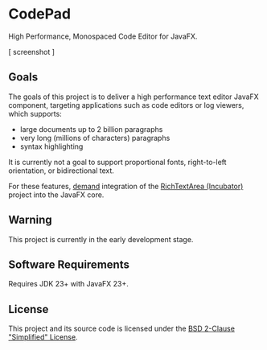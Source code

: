 # CodePad

High Performance, Monospaced Code Editor for JavaFX.

[ screenshot ]



## Goals

The goals of this project is to deliver a high performance text editor JavaFX component,
targeting applications such as code editors or log viewers, which supports:

- large documents up to 2 billion paragraphs
- very long (millions of characters) paragraphs
- syntax highlighting

It is currently not a goal to support proportional fonts, right-to-left orientation, or bidirectional text.

For these features,
[demand](https://bugs.openjdk.org/browse/JDK-8301121) integration of the
[RichTextArea (Incubator)](https://github.com/andy-goryachev-oracle/Test/blob/main/doc/RichTextArea/RichTextArea.md)
project into the JavaFX core.



## Warning

This project is currently in the early development stage.



## Software Requirements

Requires JDK 23+ with JavaFX 23+.


## License

This project and its source code is licensed under the [BSD 2-Clause "Simplified" License](LICENSE).

